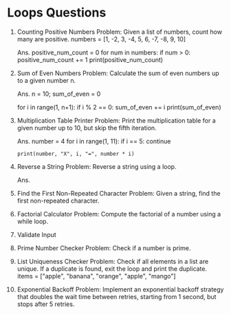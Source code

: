 # Loops Questions

1.  Counting Positive Numbers
    Problem: Given a list of numbers, count how many are positive.
    numbers = [1, -2, 3, -4, 5, 6, -7, -8, 9, 10]

    Ans. positive_num_count = 0
    for num in numbers:
    if num > 0:
    positive_num_count += 1
    print(positive_num_count)

2.  Sum of Even Numbers
    Problem: Calculate the sum of even numbers up to a given number n.

    Ans. n = 10;
    sum_of_even = 0

    for i in range(1, n+1):
    if i % 2 == 0:
    sum_of_even += i
    print(sum_of_even)

3.  Multiplication Table Printer
    Problem: Print the multiplication table for a given number up to 10, but skip the fifth iteration.

    Ans. number = 4
    for i in range(1, 11):
    if i == 5:
    continue

        print(number, "X", i, "=", number * i)

4.  Reverse a String
    Problem: Reverse a string using a loop.

    Ans.

5.  Find the First Non-Repeated Character
    Problem: Given a string, find the first non-repeated character.
6.  Factorial Calculator
    Problem: Compute the factorial of a number using a while loop.
7.  Validate Input

8.  Prime Number Checker
    Problem: Check if a number is prime.
9.  List Uniqueness Checker
    Problem: Check if all elements in a list are unique. If a duplicate is found, exit the loop and print the duplicate.
    items = ["apple", "banana", "orange", "apple", "mango"]
10. Exponential Backoff
    Problem: Implement an exponential backoff strategy that doubles the wait time between retries, starting from 1 second, but stops after 5 retries.
